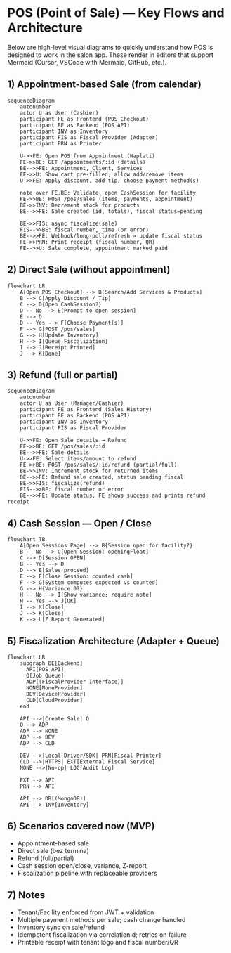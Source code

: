# POS (Point of Sale) — Key Flows and Architecture

Below are high-level visual diagrams to quickly understand how POS is designed to work in the salon app. These render in editors that support Mermaid (Cursor, VSCode with Mermaid, GitHub, etc.).

## 1) Appointment-based Sale (from calendar)
```mermaid
sequenceDiagram
    autonumber
    actor U as User (Cashier)
    participant FE as Frontend (POS Checkout)
    participant BE as Backend (POS API)
    participant INV as Inventory
    participant FIS as Fiscal Provider (Adapter)
    participant PRN as Printer

    U->>FE: Open POS from Appointment (Naplati)
    FE->>BE: GET /appointments/:id (details)
    BE-->>FE: Appointment, Client, Services
    FE->>U: Show cart pre-filled, allow add/remove items
    U->>FE: Apply discount, add tip, choose payment method(s)

    note over FE,BE: Validate: open CashSession for facility
    FE->>BE: POST /pos/sales (items, payments, appointment)
    BE->>INV: Decrement stock for products
    BE-->>FE: Sale created (id, totals), fiscal status=pending

    BE->>FIS: async fiscalize(sale)
    FIS-->>BE: fiscal number, time (or error)
    BE-->>FE: Webhook/long-poll/refresh → update fiscal status
    FE->>PRN: Print receipt (fiscal number, QR)
    FE-->>U: Sale complete, appointment marked paid
```

## 2) Direct Sale (without appointment)
```mermaid
flowchart LR
    A[Open POS Checkout] --> B[Search/Add Services & Products]
    B --> C[Apply Discount / Tip]
    C --> D{Open CashSession?}
    D -- No --> E[Prompt to open session]
    E --> D
    D -- Yes --> F[Choose Payment(s)]
    F --> G[POST /pos/sales]
    G --> H[Update Inventory]
    H --> I[Queue Fiscalization]
    I --> J[Receipt Printed]
    J --> K[Done]
```

## 3) Refund (full or partial)
```mermaid
sequenceDiagram
    autonumber
    actor U as User (Manager/Cashier)
    participant FE as Frontend (Sales History)
    participant BE as Backend (POS API)
    participant INV as Inventory
    participant FIS as Fiscal Provider

    U->>FE: Open Sale details → Refund
    FE->>BE: GET /pos/sales/:id
    BE-->>FE: Sale details
    U->>FE: Select items/amount to refund
    FE->>BE: POST /pos/sales/:id/refund (partial/full)
    BE->>INV: Increment stock for returned items
    BE-->>FE: Refund sale created, status pending fiscal
    BE->>FIS: fiscalize(refund)
    FIS-->>BE: fiscal number or error
    BE-->>FE: Update status; FE shows success and prints refund receipt
```

## 4) Cash Session — Open / Close
```mermaid
flowchart TB
    A[Open Sessions Page] --> B{Session open for facility?}
    B -- No --> C[Open Session: openingFloat]
    C --> D[Session OPEN]
    B -- Yes --> D
    D --> E[Sales proceed]
    E --> F[Close Session: counted cash]
    F --> G[System computes expected vs counted]
    G --> H{Variance 0?}
    H -- No --> I[Show variance; require note]
    H -- Yes --> J[OK]
    I --> K[Close]
    J --> K[Close]
    K --> L[Z Report Generated]
```

## 5) Fiscalization Architecture (Adapter + Queue)
```mermaid
flowchart LR
    subgraph BE[Backend]
      API[POS API]
      Q[Job Queue]
      ADP[(FiscalProvider Interface)]
      NONE[NoneProvider]
      DEV[DeviceProvider]
      CLD[CloudProvider]
    end

    API -->|Create Sale| Q
    Q --> ADP
    ADP --> NONE
    ADP --> DEV
    ADP --> CLD

    DEV -->|Local Driver/SDK| PRN[Fiscal Printer]
    CLD -->|HTTPS| EXT[External Fiscal Service]
    NONE -->|No-op| LOG[Audit Log]

    EXT --> API
    PRN --> API

    API --> DB[(MongoDB)]
    API --> INV[Inventory]
```

## 6) Scenarios covered now (MVP)
- Appointment-based sale
- Direct sale (bez termina)
- Refund (full/partial)
- Cash session open/close, variance, Z-report
- Fiscalization pipeline with replaceable providers

## 7) Notes
- Tenant/Facility enforced from JWT + validation
- Multiple payment methods per sale; cash change handled
- Inventory sync on sale/refund
- Idempotent fiscalization via correlationId; retries on failure
- Printable receipt with tenant logo and fiscal number/QR
